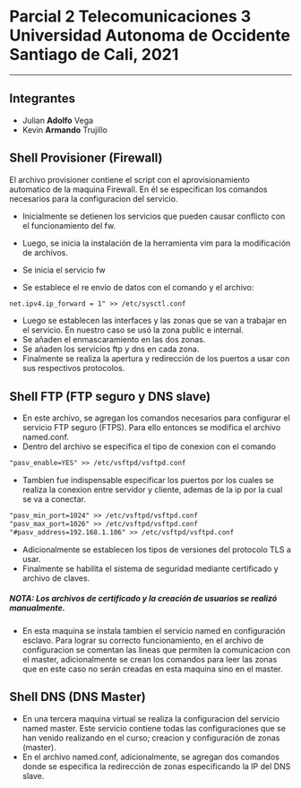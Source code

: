 # Parcial 2 Telecomunicaciones 3 Universidad Autonoma de Occidente Santiago de Cali, 2021

---

## Integrantes

- Julian __Adolfo__ Vega
- Kevin __Armando__ Trujillo

## Shell Provisioner (Firewall)
El archivo provisioner contiene el script con el aprovisionamiento automatico de la maquina Firewall. En él se especifican los comandos necesarios para la configuracion del servicio.

- Inicialmente se detienen los servicios que pueden causar conflicto con el funcionamiento del fw.
- Luego, se inicia la instalación de la herramienta vim para la modificación de archivos.
- Se inicia el servicio fw

- Se establece el re envio de datos con el comando y el archivo: 

```apache
net.ipv4.ip_forward = 1" >> /etc/sysctl.conf
``` 

- Luego se establecen las interfaces y las zonas que se van a trabajar en el servicio. En nuestro caso se usó la zona public e internal.
- Se añaden el enmascaramiento en las dos zonas.
- Se añaden los servicios ftp y dns en cada zona.
- Finalmente se realiza la apertura y redirección de los puertos a usar con sus respectivos protocolos.

## Shell FTP (FTP seguro y DNS slave)

- En este archivo, se agregan los comandos necesarios para configurar el servicio FTP seguro (FTPS). Para ello entonces se modifica el archivo named.conf. 
- Dentro del archivo se especifica el tipo de conexion con el comando 
```apache
"pasv_enable=YES" >> /etc/vsftpd/vsftpd.conf
``` 
- Tambien fue indispensable especificar los puertos por los cuales se realiza la conexion entre servidor y cliente, ademas de la ip por la cual se va a conectar.
```apache
"pasv_min_port=1024" >> /etc/vsftpd/vsftpd.conf
"pasv_max_port=1026" >> /etc/vsftpd/vsftpd.conf
"#pasv_address=192.168.1.106" >> /etc/vsftpd/vsftpd.conf
``` 
- Adicionalmente se establecen los tipos de versiones del protocolo TLS a usar.
- Finalmente se habilita el sistema de seguridad mediante certificado y archivo de claves.

##### NOTA: Los archivos de certificado y la creación de usuarios se realizó manualmente.
- En esta maquina se instala tambien el servicio named en configuración esclavo. Para lograr su correcto funcionamiento, en el archivo de configuracion se comentan las lineas que permiten la comunicacion con el master, adicionalmente se crean los comandos para leer las zonas que en este caso no serán creadas en esta maquina sino en el master.

## Shell DNS (DNS Master)
- En una tercera maquina virtual se realiza la configuracion del servicio named master. Este servicio contiene todas las configuraciones que se han venido realizando en el curso; creacion y configuración de zonas (master).
- En el archivo named.conf, adicionalmente, se agregan dos comandos donde se especifica la redirección de zonas especificando la IP del DNS slave. 